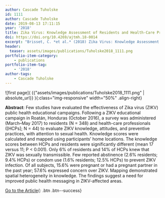 ```yaml
---
author: Cascade Tuholske
id: 1111
author: Cascade Tuholske 
date: 2019-08-13 17:11:15   
year: '2018'
title: Zika Virus: Knowledge Assessment of Residents and Health-Care Providers in Roatan, Honduras following an Outbreak
doi: https://doi.org/10.4269/ajtmh.18-0014
excerpt: "Brisset, C. *et al.* (2018) Zika Virus: Knowledge Assessment of Residents and Health-Care Providers in Roatán, Honduras, following an Outbreak, doi:h10.4269/ajtmh.18-0014"
header:
  teaser: assets/images/publications/Tuholske2018_1111.png
portfolio-item-category:
    - publications
portfolio-item-tag:
    - '2018'
author-tags: 
    - Cascade Tuholske
---
```


![first page]( {{"assets/images/publications/Tuholske2018_1111.png" | absolute_url}} ){:class="img-responsive" width="50%" .align-right}

**Abstract**: Few studies have evaluated the effectiveness of Zika virus (ZIKV) public health educational campaigns. Following a ZIKV educational campaign in Roatán, Honduras (October 2016), a survey was administered (March–May 2017) to residents (N = 348) and health-care professionals ([HCPs]; N = 44) to evaluate ZIKV knowledge, attitudes, and preventive practices, with attention to sexual health. Knowledge scores were calculated and mapped using participants’ home locations. The knowledge scores between HCPs and residents were significantly different (mean 17 versus 11; P < 0.001). Only 6% of residents and 14% of HCPs knew that ZIKV was sexually transmissible. Few reported abstinence (2.6% residents; 9.4% HCPs) or condom use (1.6% residents; 12.5% HCPs) to prevent ZIKV infection. Of all subjects, 15.6% were pregnant or had a pregnant partner in the past year; 57.6% expressed concern over ZIKV. Mapping demonstrated spatial heterogeneity in knowledge. The findings suggest a need for improved public health messaging in ZIKV-affected areas.

[Go to the Article](https://www.ajtmh.org/content/journals/10.4269/ajtmh.18-0014#abstract_content){: .btn .btn--success}
 



